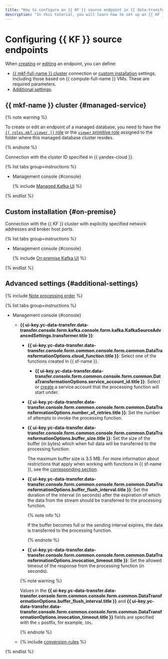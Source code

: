 ```yaml
---
title: "How to configure an {{ KF }} source endpoint in {{ data-transfer-full-name }}"
description: "In this tutorial, you will learn how to set up an {{ KF }} source endpoint in {{ data-transfer-full-name }}."
---
```


# Configuring {{ KF }} source endpoints

When [creating](../index.md#create) or [editing](../index.md#update) an endpoint, you can define:

* [{{ mkf-full-name }} cluster](#managed-service) connection or [custom installation](#on-premise) settings, including those based on {{ compute-full-name }} VMs. These are required parameters.
* [Additional settings](#additional-settings).

## {{ mkf-name }} cluster {#managed-service}


{% note warning %}

To create or edit an endpoint of a managed database, you need to have the [`{{ roles.mkf.viewer }}` role](../../../../managed-kafka/security/index.md#mkf-viewer) or the [`viewer` primitive role](../../../../iam/concepts/access-control/roles.md#viewer) assigned to the folder where this managed database cluster resides.

{% endnote %}


Connection with the cluster ID specified in {{ yandex-cloud }}.

{% list tabs group=instructions %}

- Management console {#console}

   {% include [Managed Kafka UI](../../../../_includes/data-transfer/necessary-settings/ui/managed-kafka.md) %}

{% endlist %}

## Custom installation {#on-premise}

Connection with the {{ KF }} cluster with explicitly specified network addresses and broker host ports.

{% list tabs group=instructions %}

- Management console {#console}

   {% include [On premise Kafka UI](../../../../_includes/data-transfer/necessary-settings/ui/on-premise-kafka.md) %}

{% endlist %}

## Advanced settings {#additional-settings}


{% include [Note processing order](../../../../_includes/data-transfer/notes/kafka-yds-evhub-processing-order.md) %}


{% list tabs group=instructions %}

- Management console {#console}

   
   * **{{ ui-key.yc-data-transfer.data-transfer.console.form.kafka.console.form.kafka.KafkaSourceAdvancedSettings.transformer.title }}**:

      * **{{ ui-key.yc-data-transfer.data-transfer.console.form.common.console.form.common.DataTransformationOptions.cloud_function.title }}**: Select one of the functions created in {{ sf-name }}.

         
         * **{{ ui-key.yc-data-transfer.data-transfer.console.form.common.console.form.common.DataTransformationOptions.service_account_id.title }}**: Select or [create](../../../../iam/operations/sa/create.md) a service account that the processing function will start under.


      * **{{ ui-key.yc-data-transfer.data-transfer.console.form.common.console.form.common.DataTransformationOptions.number_of_retries.title }}**: Set the number of attempts to invoke the processing function.
      * **{{ ui-key.yc-data-transfer.data-transfer.console.form.common.console.form.common.DataTransformationOptions.buffer_size.title }}**: Set the size of the buffer (in bytes) which when full data will be transferred to the processing function.

         The maximum buffer size is 3.5 MB. For more information about restrictions that apply when working with functions in {{ sf-name }}, see the [corresponding section](../../../../functions/concepts/limits.md).

      * **{{ ui-key.yc-data-transfer.data-transfer.console.form.common.console.form.common.DataTransformationOptions.buffer_flush_interval.title }}**: Set the duration of the interval (in seconds) after the expiration of which the data from the stream should be transferred to the processing function.

         {% note info %}

         If the buffer becomes full or the sending interval expires, the data is transferred to the processing function.

         {% endnote %}

      * **{{ ui-key.yc-data-transfer.data-transfer.console.form.common.console.form.common.DataTransformationOptions.invocation_timeout.title }}**: Set the allowed timeout of the response from the processing function (in seconds).

      {% note warning %}

      Values in the **{{ ui-key.yc-data-transfer.data-transfer.console.form.common.console.form.common.DataTransformationOptions.buffer_flush_interval.title }}** and **{{ ui-key.yc-data-transfer.data-transfer.console.form.common.console.form.common.DataTransformationOptions.invocation_timeout.title }}** fields are specified with the `s` postfix, for example, `10s`.

      {% endnote %}


   * {% include [conversion-rules](../../../../_includes/data-transfer/fields/yds/ui/conversion-rules.md) %}

{% endlist %}

